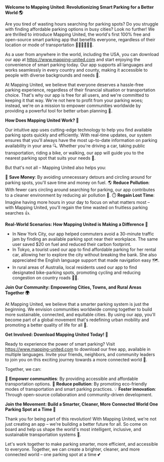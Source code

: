 **Welcome to Mapping United: Revolutionizing Smart Parking for a Better World 🌎**

Are you tired of wasting hours searching for parking spots? Do you struggle with finding affordable parking options in busy cities? Look no further! We are thrilled to introduce Mapping United, the world's first 100% free and open-source smart parking app that benefits everyone, regardless of their location or mode of transportation 🚗🚌🚂🚴‍♂️🛫.

As a user from anywhere in the world, including the USA, you can download our app at https://www.mapping-united.com and start enjoying the convenience of smart parking today. Our app supports all languages and works seamlessly in every country and county, making it accessible to people with diverse backgrounds and needs 🌈.

At Mapping United, we believe that everyone deserves a hassle-free parking experience, regardless of their financial situation or transportation choice. That's why our app is free for all users, and we're committed to keeping it that way. We're not here to profit from your parking woes; instead, we're on a mission to empower communities worldwide by providing a powerful tool for better urban planning 🌆.

**How Does Mapping United Work? 🤔**

Our intuitive app uses cutting-edge technology to help you find available parking spots quickly and efficiently. With real-time updates, our system ensures that you'll always have the most up-to-date information on parking availability in your area 🔍. Whether you're driving a car, taking public transportation, riding a bike, or walking, our app will guide you to the nearest parking spot that suits your needs 📍.

But that's not all – Mapping United also helps you:

💸 **Save Money**: By avoiding unnecessary detours and circling around for parking spots, you'll save time and money on fuel.
🌎 **Reduce Pollution**: With fewer cars circling around searching for parking, our app contributes to a cleaner environment by reducing air pollution 🌿.
⏱️ **Regain Lost Time**: Imagine having more hours in your day to focus on what matters most – with Mapping United, you'll regain the time wasted on fruitless parking searches 👍.

**Real-World Scenarios: How Mapping United is Making a Difference 🌟**

* In New York City, our app helped commuters avoid a 30-minute traffic jam by finding an available parking spot near their workplace. The same user saved $20 on fuel and reduced their carbon footprint.
* In Tokyo, a tourist used our app to find affordable parking for her rental car, allowing her to explore the city without breaking the bank. She also appreciated the English language support that made navigation easy 🗺️.
* In rural areas of Australia, local residents used our app to find designated bike-parking spots, promoting cycling and reducing congestion on country roads 🚴‍♂️.

**Join Our Community: Empowering Cities, Towns, and Rural Areas Together 🌍**

At Mapping United, we believe that a smarter parking system is just the beginning. We envision communities worldwide coming together to build more sustainable, connected, and equitable cities. By using our app, you'll become part of a global movement that's redefining urban mobility and promoting a better quality of life for all 🌈.

**Get Involved: Download Mapping United Today! 📲**

Ready to experience the power of smart parking? Visit https://www.mapping-united.com to download our free app, available in multiple languages. Invite your friends, neighbors, and community leaders to join you on this exciting journey towards a more connected world 🤝.

Together, we can:

🌈 **Empower communities**: By providing accessible and affordable transportation options.
🚀 **Reduce pollution**: By promoting eco-friendly modes of transportation and smart parking practices.
💡 **Foster innovation**: Through open-source collaboration and community-driven development.

**Join the Movement: Build a Smarter, Cleaner, More Connected World One Parking Spot at a Time 🌟**

Thank you for being part of this revolution! With Mapping United, we're not just creating an app – we're building a better future for all. So come on board and help us shape the world's most intelligent, inclusive, and sustainable transportation systems 🚀.

Let's work together to make parking smarter, more efficient, and accessible to everyone. Together, we can create a brighter, cleaner, and more connected world – one parking spot at a time 💕